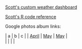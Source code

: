 [Scott's custom weather dashboard](docs/SRM_weather7.html)

[Scott's R code reference](docs/SRM_code.html)

Google photos album links:

| a  | b  | c  |
| [April](https://photos.app.goo.gl/6VsoFErA5ABAhpYe9)  |   [May](https://photos.app.goo.gl/ru4sv9hsiUfS3ew47) | [May](https://photos.app.goo.gl/ru4sv9hsiUfS3ew47) |  
|   |   |   |

